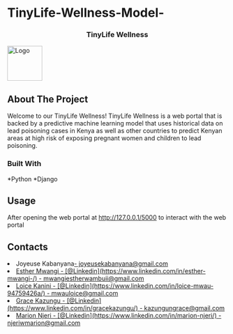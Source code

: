 # TinyLife-Wellness-Model-
<a name="readme-top"></a>
<h3 align="center">TinyLife Wellness</h3>
  <img src="images/logo.png" alt="Logo" width="80" height="80">




<!-- ABOUT THE PROJECT -->
## About The Project



Welcome to our TinyLife Wellness!  TinyLife Wellness is a web portal that is backed by a predictive machine learning model that uses historical data on lead poisoning cases in Kenya as well as other countries to predict Kenyan areas at high risk of exposing pregnant women and children to lead poisoning. 





### Built With

*Python
*Django


## Usage

After opening the web portal  at http://127.0.0.1/5000 to interact with the web portal





## Contacts

<li>Joyeuse  Kabanyana<a href="https://www.linkedin.com/in/joyeuse-kabanyana">- joyeusekabanyana@gmail.com</li>
<li>Esther Mwangi - [@Linkedin](https://www.linkedin.com/in/esther-mwangi-/) - mwangiestherwambuii@gmail.com</li>
<li>Loice Kanini - [@Linkedin](https://www.linkedin.com/in/loice-mwau-94759426a/) - mwauloice@gmail.com</li>
<li>Grace Kazungu - [@Linkedin](https://www.linkedin.com/in/gracekazungu/) - kazungungrace@gmail.com</li>
<li>Marion Njeri - [@Linkedin](https://www.linkedin.com/in/marion-njeri/) - njeriwmarion@gmail.com</li>


